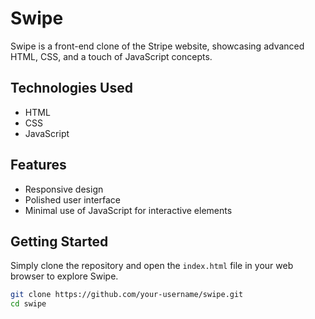 # Swipe

Swipe is a front-end clone of the Stripe website, showcasing advanced HTML, CSS, and a touch of JavaScript concepts.

## Technologies Used

- HTML
- CSS
- JavaScript

## Features

- Responsive design
- Polished user interface
- Minimal use of JavaScript for interactive elements

## Getting Started

Simply clone the repository and open the `index.html` file in your web browser to explore Swipe.

```bash
git clone https://github.com/your-username/swipe.git
cd swipe
